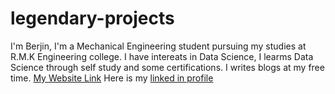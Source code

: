 # legendary-projects
I'm Berjin, 
I'm a Mechanical Engineering student pursuing my studies at R.M.K Engineering college. 
I have intereats in Data Science, I learms Data Science through self study and some certifications.
I writes blogs at my free time.  [My Website Link](https://www.automobilenewsofficial.com/) 
Here is my [linked in profile](https://in.linkedin.com/in/berjin-ben-39792118b) 
